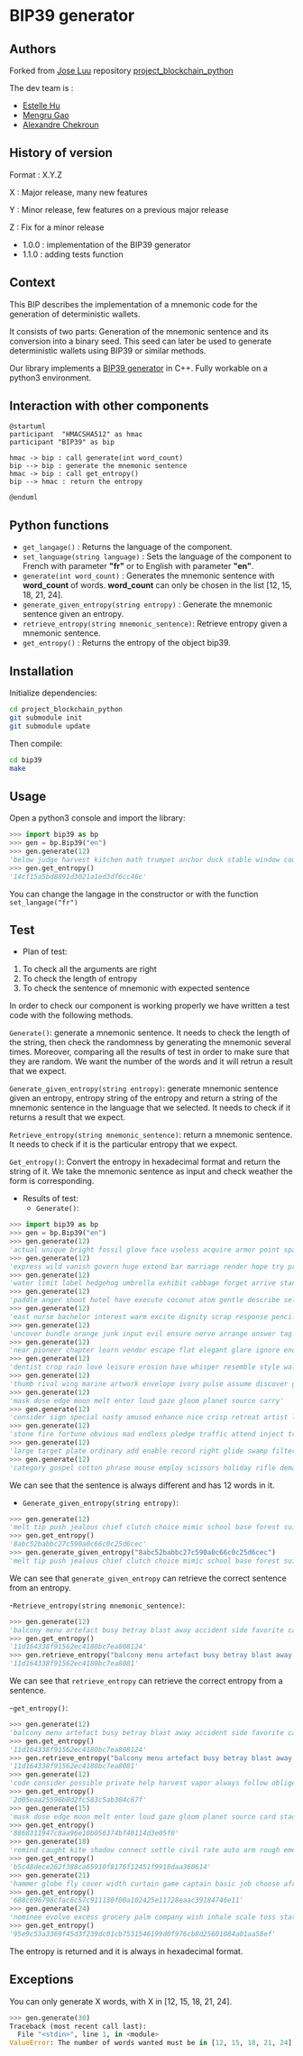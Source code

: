 # BIP39 generator

## Authors

Forked from [Jose Luu](https://github.com/jluuM2) repository [project_blockchain_python](https://github.com/jluuM2/projet_blockchain_python)

The dev team is :
- [Estelle Hu](https://github.com/EstelleHu)
- [Mengru Gao](https://github.com/Mengrulune)
- [Alexandre Chekroun](https://github.com/alchekroun)

## History of version

 Format : X.Y.Z

X : Major release, many new features

Y : Minor release, few features on a previous major release

Z : Fix for a minor release

- 1.0.0 : implementation of the BIP39 generator
- 1.1.0 : adding tests function

## Context
This BIP describes the implementation of a mnemonic code for the generation of deterministic wallets.

It consists of two parts: Generation of the mnemonic sentence and its conversion into a binary seed. This seed can later be used to generate deterministic wallets using BIP39 or similar methods.

Our library implements a [BIP39 generator](https://github.com/bitcoin/bips/blob/master/bip-0039.mediawiki) in C++. Fully workable on a python3 environment.

## Interaction with other components
```plantuml
@startuml
participant  "HMACSHA512" as hmac
participant "BIP39" as bip

hmac -> bip : call generate(int word_count)
bip --> bip : generate the mnemonic sentence
hmac -> bip : call get_entropy()
bip --> hmac : return the entropy 

@enduml
```

## Python functions
- ```get_langage()``` : Returns the language of the component.
- ```set_language(string language)``` : Sets the language of the component to French with parameter **"fr"** or to English with parameter **"en"**.
- ```generate(int word_count)``` : Generates the mnemonic sentence with **word_count** of words. **word_count** can only be chosen in the list [12, 15, 18, 21, 24].
- ```generate_given_entropy(string entropy)``` : Generate the mnemonic sentence given an entropy.
- ```retrieve_entropy(string mnemonic_sentence)```: Retrieve entropy given a mnemonic sentence.
- ```get_entropy()``` : Returns the entropy of the object bip39.

## Installation

Initialize dependencies:
```bash
cd project_blockchain_python
git submodule init
git submodule update
```
Then compile:
```bash
cd bip39
make
```

## Usage

Open a python3 console and import the library:

```python
>>> import bip39 as bp
>>> gen = bp.Bip39("en")
>>> gen.generate(12)
'below judge harvest kitchen math trumpet anchor duck stable window country success'
>>> gen.get_entropy()
'14cf15a5bd8891d3021a1ed3df6cc46c'
```

You can change the langage in the constructor or with the function ```set_langage("fr")```

## Test
- Plan of test:
1. To check all the arguments are right
2. To check the length of entropy
3. To check the sentence of mnemonic with expected sentence

In order to check our component is working properly we have written a test code with the following methods.

```Generate()```: generate a mnemonic sentence. It needs to check the length of the string, then check the randomness by generating the mnemonic several times. Moreover, comparing all the results of test in order to make sure that they are random. We want the number of the words and it will retrun a result that we expect.

```Generate_given_entropy(string entropy)```: generate mnemonic sentence given an entropy, entropy string of the entropy and return a string of the mnemonic sentence in the language that we selected. It needs to check if it returns a result that we expect.

```Retrieve_entropy(string mnemonic_sentence)```: return a  mnemonic sentence. It needs to check if it is the particular entropy that we expect.

```Get_entropy()```: Convert the entropy in hexadecimal format and return the string of it. We take the mnemonic sentence as input and check weather the form is corresponding.

- Results of test:
  - ```Generate()```:
```python
>>> import bip39 as bp
>>> gen = bp.Bip39("en")
>>> gen.generate(12)
'actual unique bright fossil glove face useless acquire armor point space million'
>>> gen.generate(12)
'express wild vanish govern huge extend bar marriage render hope try process'
>>> gen.generate(12)
'water limit label hedgehog umbrella exhibit cabbage forget arrive stand final dentist'
>>> gen.generate(12)
'paddle anger shoot hotel have execute coconut atom gentle describe select simple'
>>> gen.generate(12)
'east nurse bachelor interest warm excite dignity scrap response pencil ice flower'
>>> gen.generate(12)
'uncover bundle orange junk input evil ensure nerve arrange answer tag tray'
>>> gen.generate(12)
'near pioneer chapter learn vendor escape flat elegant glare ignore endorse iron'
>>> gen.generate(12)
'dentist crop rain love leisure erosion have whisper resemble style wall air'
>>> gen.generate(12)
'thumb rival wing marine artwork envelope ivory pulse assume discover gloom nest'
>>> gen.generate(12)
'mask dose edge moon melt enter loud gaze gloom planet source carry'
>>> gen.generate(12)
'consider sign special nasty amused enhance nice crisp retreat artist lamp record'
>>> gen.generate(12)
'stone fire fortune obvious mad endless pledge traffic attend inject trust donate'
>>> gen.generate(12)
'large target plate ordinary add enable record right glide swamp filter south'
>>> gen.generate(12)
'category gospel cotton phrase mouse employ scissors holiday rifle demand seek gadget'
```

We can see that the sentence is always different and has 12 words in it.

  - ```Generate_given_entropy(string entropy)```:

```python
>>> gen.generate(12)
'melt tip push jealous chief clutch choice mimic school base forest suit'
>>> gen.get_entropy()
'8abc52babbc27c590a0c66c0c25d6cec'
>>> gen.generate_given_entropy("8abc52babbc27c590a0c66c0c25d6cec")
'melt tip push jealous chief clutch choice mimic school base forest suit'
```

We can see that ```generate_given_entropy``` can retrieve the correct sentence from an entropy.

  -```Retrieve_entropy(string mnemonic_sentence)```:
```python
>>> gen.generate(12)
'balcony menu artefact busy betray blast away accident side favorite cake enact'
>>> gen.get_entropy()
'11d164338f91562ec4180bc7ea808124'
>>> gen.retrieve_entropy("balcony menu artefact busy betray blast away accident side favorite cake enact")
'11d164338f91562ec4180bc7ea8081'
```
We can see that ```retrieve_entropy``` can retrieve the correct entropy from a sentence.

  -```get_entropy()```:
```python
>>> gen.generate(12)
'balcony menu artefact busy betray blast away accident side favorite cake enact'
>>> gen.get_entropy()
'11d164338f91562ec4180bc7ea808124'
>>> gen.retrieve_entropy("balcony menu artefact busy betray blast away accident side favorite cake enact")
'11d164338f91562ec4180bc7ea8081'
>>> gen.generate(12)
'code consider possible private help harvest vapor always follow oblige cover wrong'
>>> gen.get_entropy()
'2d05eaa25596b0d2fc583c5ab304c67f'
>>> gen.generate(15)
'mask dose edge moon melt enter loud gaze gloom planet source card stadium actual screen'
>>> gen.get_entropy()
'8868311947c8aa96e10b056374bf40114d3e05f0'
>>> gen.generate(18)
'remind caught kite shadow connect settle civil rate auto arm rough emerge buzz silver cute egg alcohol polar'
>>> gen.get_entropy()
'b5c48dece262f388ca65910f8176f12451f9918daa360614'
>>> gen.generate(21)
'hammer globe fly cover width curtain game captain basic job choose afraid chalk anger sketch stem seminar method brown switch bean'
>>> gen.get_entropy()
'688c696798cfac6c57c911130f00a102425e11728eaac39184746e11'
>>> gen.generate(24)
'nominee evolve excess grocery palm company wish inhale scale toss state clever ghost soldier dinner unique rhythm naive leopard awesome parade steel glove whale'
>>> gen.get_entropy()
'95e9c53a3369f45d3f239dc01cb7531546199d0f976cb8d25601084a01aa58ef'
```
The entropy is returned and it is always in hexadecimal format.

## Exceptions
You can only generate X words, with X in [12, 15, 18, 21, 24].
```python
>>> gen.generate(30)
Traceback (most recent call last):
  File "<stdin>", line 1, in <module>
ValueError: The number of words wanted must be in [12, 15, 18, 21, 24] interval
```
